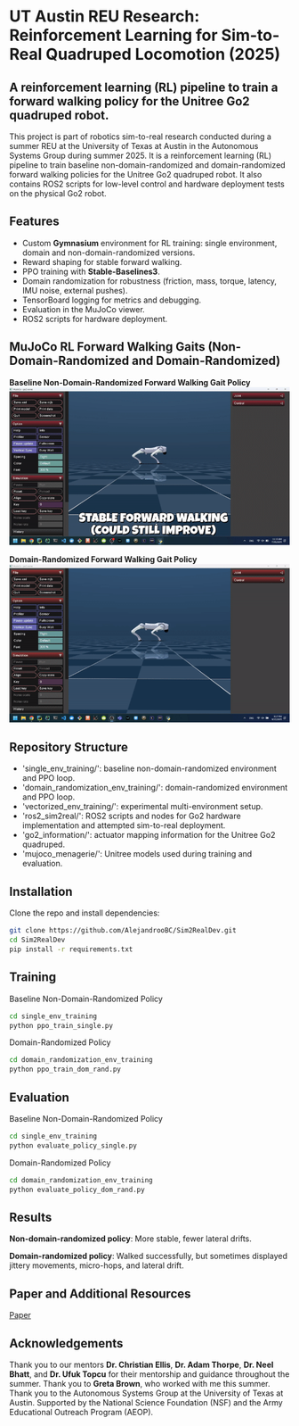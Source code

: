 # UT Austin REU Research: Reinforcement Learning for Sim-to-Real Quadruped Locomotion (2025)

## A reinforcement learning (RL) pipeline to train a forward walking policy for the Unitree Go2 quadruped robot.

This project is part of robotics sim-to-real research conducted during a summer REU at the University of Texas at Austin
in the Autonomous Systems Group during summer 2025. It is a reinforcement learning (RL) pipeline to train baseline
non-domain-randomized and domain-randomized forward walking policies for the Unitree Go2 quadruped robot. It also
contains ROS2 scripts for low-level control and hardware deployment tests on the physical Go2 robot.

## Features
- Custom **Gymnasium** environment for RL training: single environment, domain and non-domain-randomized versions.
- Reward shaping for stable forward walking.
- PPO training with **Stable-Baselines3**.
- Domain randomization for robustness (friction, mass, torque, latency, IMU noise, external pushes).
- TensorBoard logging for metrics and debugging.
- Evaluation in the MuJoCo viewer.
- ROS2 scripts for hardware deployment.

## MuJoCo RL Forward Walking Gaits (Non-Domain-Randomized and Domain-Randomized)
**Baseline Non-Domain-Randomized Forward Walking Gait Policy**
![Baseline Non-Domain-Randomized Forward Walking Gait](media/Non_DR_Gait.gif)

**Domain-Randomized Forward Walking Gait Policy**
![Domain-Randomized Forward Walking Gait](media/DR_Gait.gif)

## Repository Structure
- 'single_env_training/': baseline non-domain-randomized environment and PPO loop.
- 'domain_randomization_env_training/': domain-randomized environment and PPO loop.
- 'vectorized_env_training/': experimental multi-environment setup.
- 'ros2_sim2real/': ROS2 scripts and nodes for Go2 hardware implementation and attempted sim-to-real deployment.
- 'go2_information/': actuator mapping information for the Unitree Go2 quadruped.
- 'mujoco_menagerie/': Unitree models used during training and evaluation.

## Installation
Clone the repo and install dependencies:

```bash
git clone https://github.com/AlejandrooBC/Sim2RealDev.git
cd Sim2RealDev
pip install -r requirements.txt
```

## Training
Baseline Non-Domain-Randomized Policy
```bash
cd single_env_training
python ppo_train_single.py
```

Domain-Randomized Policy
```bash
cd domain_randomization_env_training
python ppo_train_dom_rand.py
```

## Evaluation
Baseline Non-Domain-Randomized Policy
```bash
cd single_env_training
python evaluate_policy_single.py
```

Domain-Randomized Policy
```bash
cd domain_randomization_env_training
python evaluate_policy_dom_rand.py
```

## Results
**Non-domain-randomized policy**: More stable, fewer lateral drifts.

**Domain-randomized policy**: Walked successfully, but sometimes displayed jittery movements, micro-hops, and lateral
drift.

## Paper and Additional Resources
[Paper](https://drive.google.com/file/d/1DVjWZARdVNa7wjRNmxYzRFqj8-DmOTCE/view?usp=drive_link)

## Acknowledgements
Thank you to our mentors **Dr. Christian Ellis**, **Dr. Adam Thorpe**, **Dr. Neel Bhatt**, and **Dr. Ufuk Topcu** 
for their mentorship and guidance throughout the summer.
Thank you to **Greta Brown**, who worked with me this summer.
Thank you to the Autonomous Systems Group at the University of Texas at Austin.
Supported by the National Science Foundation (NSF) and the Army Educational Outreach Program (AEOP).